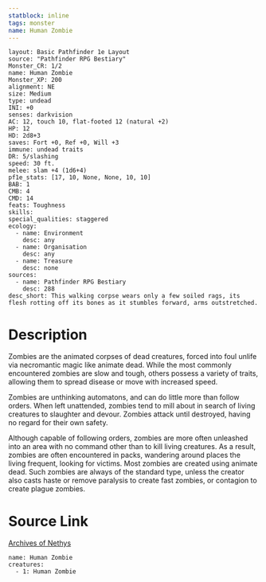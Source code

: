 ```yaml
---
statblock: inline
tags: monster
name: Human Zombie
---
```

```statblock
layout: Basic Pathfinder 1e Layout
source: "Pathfinder RPG Bestiary"
Monster_CR: 1/2
name: Human Zombie
Monster_XP: 200
alignment: NE
size: Medium
type: undead
INI: +0
senses: darkvision
AC: 12, touch 10, flat-footed 12 (natural +2)
HP: 12
HD: 2d8+3
saves: Fort +0, Ref +0, Will +3
immune: undead traits
DR: 5/slashing
speed: 30 ft.
melee: slam +4 (1d6+4)
pf1e_stats: [17, 10, None, None, 10, 10]
BAB: 1
CMB: 4
CMD: 14
feats: Toughness
skills: 
special_qualities: staggered
ecology:
  - name: Environment
    desc: any
  - name: Organisation
    desc: any
  - name: Treasure
    desc: none
sources:
  - name: Pathfinder RPG Bestiary
    desc: 288
desc_short: This walking corpse wears only a few soiled rags, its flesh rotting off its bones as it stumbles forward, arms outstretched.
```
# Description
Zombies are the animated corpses of dead creatures, forced into foul unlife via necromantic magic like animate dead. While the most commonly encountered zombies are slow and tough, others possess a variety of traits, allowing them to spread disease or move with increased speed.

Zombies are unthinking automatons, and can do little more than follow orders. When left unattended, zombies tend to mill about in search of living creatures to slaughter and devour. Zombies attack until destroyed, having no regard for their own safety.

Although capable of following orders, zombies are more often unleashed into an area with no command other than to kill living creatures. As a result, zombies are often encountered in packs, wandering around places the living frequent, looking for victims. Most zombies are created using animate dead. Such zombies are always of the standard type, unless the creator also casts haste or remove paralysis to create fast zombies, or contagion to create plague zombies.
# Source Link
[Archives of Nethys](https://aonprd.com/MonsterDisplay.aspx?ItemName=Human%20Zombie)
```encounter-table
name: Human Zombie
creatures:
  - 1: Human Zombie
```
